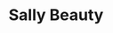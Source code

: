 ---
title: "Sally Beauty"
url: /buffalo/sally-beauty-niagara-falls-boulevard/
shop: hairdresser supply
---